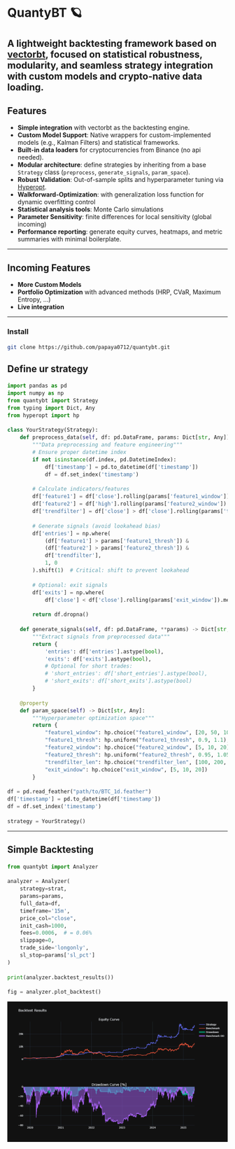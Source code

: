 # QuantyBT 🪐

**A lightweight backtesting framework based on [vectorbt](https://github.com/polakowo/vectorbt), focused on statistical robustness, modularity, and seamless strategy integration with custom models and crypto-native data loading.**  
---

## Features

- **Simple integration** with vectorbt as the backtesting engine.
- **Custom Model Support**: Native wrappers for custom-implemented models (e.g., Kalman Filters) and statistical frameworks.  
- **Built-in data loaders** for cryptocurrencies from Binance (no api needed).
- **Modular architecture**: define strategies by inheriting from a base `Strategy` class (`preprocess`, `generate_signals`, `param_space`).
- **Robust Validation**: Out-of-sample splits and hyperparameter tuning via [Hyperopt](https://github.com/hyperopt/hyperopt).
- **Walkforward-Optimization**: with generalization loss function for dynamic overfitting control  
- **Statistical analysis tools**: Monte Carlo simulations
- **Parameter Sensitivity**: finite differences for local sensitivity (global incoming) 
- **Performance reporting**: generate equity curves, heatmaps, and metric summaries with minimal boilerplate.

---

## Incoming Features

- **More Custom Models**  
- **Portfolio Optimization** with advanced methods (HRP, CVaR, Maximum Entropy, ...)  
- **Live integration**
---

### Install
```bash
git clone https://github.com/papaya0712/quantybt.git
```

## Define ur strategy

```python
import pandas as pd
import numpy as np
from quantybt import Strategy
from typing import Dict, Any
from hyperopt import hp

class YourStrategy(Strategy):
    def preprocess_data(self, df: pd.DataFrame, params: Dict[str, Any]) -> pd.DataFrame:
        """Data preprocessing and feature engineering"""
        # Ensure proper datetime index
        if not isinstance(df.index, pd.DatetimeIndex):
            df['timestamp'] = pd.to_datetime(df['timestamp'])
            df = df.set_index('timestamp')
        
        # Calculate indicators/features
        df['feature1'] = df['close'].rolling(params['feature1_window']).mean()
        df['feature2'] = df['high'].rolling(params['feature2_window']).max()
        df['trendfilter'] = df['close'] > df['close'].rolling(params['trendfilter_len']).mean()
        
        # Generate signals (avoid lookahead bias)
        df['entries'] = np.where(
            (df['feature1'] > params['feature1_thresh']) & 
            (df['feature2'] > params['feature2_thresh']) & 
            df['trendfilter'],
            1, 0
        ).shift(1)  # Critical: shift to prevent lookahead
        
        # Optional: exit signals
        df['exits'] = np.where(
            df['close'] < df['close'].rolling(params['exit_window']).mean(), 1, 0).shift(1)
        
        return df.dropna()

    def generate_signals(self, df: pd.DataFrame, **params) -> Dict[str, pd.Series]:
        """Extract signals from preprocessed data"""
        return {
            'entries': df['entries'].astype(bool),
            'exits': df['exits'].astype(bool),
            # Optional for short trades:
            # 'short_entries': df['short_entries'].astype(bool),
            # 'short_exits': df['short_exits'].astype(bool)
        }

    @property
    def param_space(self) -> Dict[str, Any]:
        """Hyperparameter optimization space"""
        return {
            "feature1_window": hp.choice("feature1_window", [20, 50, 100]),
            "feature1_thresh": hp.uniform("feature1_thresh", 0.9, 1.1),
            "feature2_window": hp.choice("feature2_window", [5, 10, 20]),
            "feature2_thresh": hp.uniform("feature2_thresh", 0.95, 1.05),
            "trendfilter_len": hp.choice("trendfilter_len", [100, 200, 300]),
            "exit_window": hp.choice("exit_window", [5, 10, 20])
        }

df = pd.read_feather("path/to/BTC_1d.feather")
df['timestamp'] = pd.to_datetime(df['timestamp'])
df = df.set_index('timestamp')

strategy = YourStrategy()

```

---

## Simple Backtesting

```python
from quantybt import Analyzer

analyzer = Analyzer(
    strategy=strat,
    params=params,
    full_data=df,
    timeframe='15m',
    price_col="close",
    init_cash=1000,
    fees=0.0006,  # = 0.06%
    slippage=0,
    trade_side='longonly',
    sl_stop=params['sl_pct']
)

print(analyzer.backtest_results())

fig = analyzer.plot_backtest()
```
![Backtest Plot](img/backtest_plt.png)
